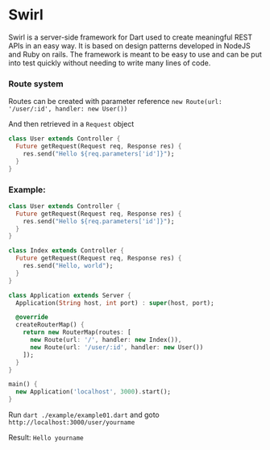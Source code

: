 # Swirl

Swirl is a server-side framework for Dart used to create meaningful REST APIs in an easy way. It is based on design patterns developed in NodeJS and Ruby on rails. The framework is meant to be easy to use
  and can be put into test quickly without needing to write many lines of code. 
  
### Route system

Routes can be created with parameter reference
`new Route(url: '/user/:id', handler: new User())`

And then retrieved in a `Request` object
```dart
class User extends Controller {
  Future getRequest(Request req, Response res) {
    res.send("Hello ${req.parameters['id']}");
  }
}
```

### Example:

```dart
class User extends Controller {
  Future getRequest(Request req, Response res) {
    res.send("Hello ${req.parameters['id']}");
  }
}

class Index extends Controller {
  Future getRequest(Request req, Response res) {
    res.send("Hello, world");
  }
}

class Application extends Server {
  Application(String host, int port) : super(host, port);

  @override
  createRouterMap() {
    return new RouterMap(routes: [
      new Route(url: '/', handler: new Index()),
      new Route(url: '/user/:id', handler: new User())
    ]);
  }
}

main() {
  new Application('localhost', 3000).start();
}

```

Run `dart ./example/example01.dart` and goto `http://localhost:3000/user/yourname`

Result:
`Hello yourname`